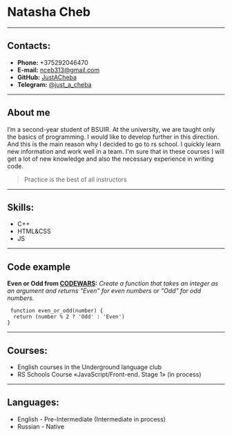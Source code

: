 # Natasha Cheb
***

## Contacts:
* __Phone:__ +375292046470
* __E-mail:__ nceb313@gmail.com
* __GitHub:__ [JustACheba](https://github.com/JustACheba)
* __Telegram:__ [@just_a_cheba](https://t.me/just_a_cheba)
***

## About me
I’m a second-year student of BSUIR. At the university, we are taught only the basics of programming. I would like to develop further in this direction. And this is the main reason why I decided to go to rs school. I quickly learn new information and work well in a team. I'm sure that in these courses I will get a lot of new knowledge and also the necessary experience in writing code.

> Practice is the best of all instructors

***

## Skills:
* C++
* HTML&CSS
* JS
***

## Code example
__Even or Odd from [CODEWARS](https://www.codewars.com/kata/53da3dbb4a5168369a0000fe/train/javascript):__ _Create a function that takes an integer as an argument and returns "Even" for even numbers or "Odd" for odd numbers._
```
 function even_or_odd(number) {
  return (number % 2 ? 'Odd' : 'Even')
} 
```
***

## Courses:
* English courses in the Underground language club
* RS Schools Course «JavaScript/Front-end. Stage 1» (in process)
***

## Languages:
* English - Pre-Intermediate (Intermediate in process)
* Russian - Native
